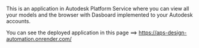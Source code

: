 This is an application in Autodesk Platform Service where you can view all your models and the browser with Dasboard implemented to your Autodesk accounts.

You can see the deployed application in this page ==> https://aps-design-automation.onrender.com/

